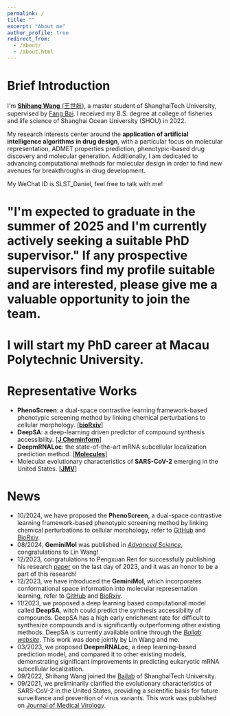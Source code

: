 ```yaml
---
permalink: /
title: ""
excerpt: "About me"
author_profile: true
redirect_from: 
  - /about/
  - /about.html
---
```


Brief Introduction
=====

I'm [**Shihang Wang** \(王世航\)](https://scholar.google.com/citations?user=LAhfJTEAAAAJ&hl=zh-CN), a master student of ShanghaiTech University, supervised by [Fang Bai](https://scholar.google.com.hk/citations?user=FZ3zkfcAAAAJ&hl=zh-CN). I received my B.S. degree at college of fisheries and life science of Shanghai Ocean University \(SHOU\) in 2022.
    
My research interests center around the **application of artificial intelligence algorithms in drug design**, with a particular focus on molecular representation, ADMET properties prediction, phenotypic-based drug discovery and molecular generation. Additionally, I am dedicated to advancing computational methods for molecular design in order to find new avenues for breakthroughs in drug development. 

My WeChat ID is SLST_Daniel, feel free to talk with me!

# **"I'm expected to graduate in the summer of 2025 and I'm currently actively seeking a suitable PhD supervisor."** If any prospective supervisors find my profile suitable and are interested, please give me a valuable opportunity to join the team.  
# I will start my PhD career at Macau Polytechnic University.

Representative Works
=====
* **PhenoScreen**: a dual-space contrastive learning framework-based phenotypic screening method by linking chemical perturbations to cellular morphology. \[[**bioRxiv**](https://www.biorxiv.org/content/10.1101/2024.10.23.619752v1)\]
* **DeepSA**: a deep-learning driven predictor of compound synthesis accessibility. \[[**J Cheminform**](https://jcheminf.biomedcentral.com/articles/10.1186/s13321-023-00771-3)\]
* **DeepmRNALoc**: the state-of-the-art mRNA subcellular localization prediction method. \[[**Molecules**](https://www.mdpi.com/1420-3049/28/5/2284)\]
* Molecular evolutionary characteristics of **SARS-CoV-2** emerging in the United States. \[[**JMV**](https://onlinelibrary.wiley.com/doi/10.1002/jmv.27331)\]

News
=====
*  10/2024, we have proposed the **PhenoScreen**, a dual-space contrastive learning framework-based phenotypic screening method by linking chemical perturbations to cellular morphology, refer to [GitHub](https://github.com/Shihang-Wang-58/PhenoScreen) and [BioRxiv](https://www.biorxiv.org/content/10.1101/2024.10.23.619752v1).
*  08/2024, **GeminiMol** was published in [*Advanced Science*](https://onlinelibrary.wiley.com/doi/10.1002/advs.202403998), congratulations to Lin Wang!
*  12/2023, congratulations to Pengxuan Ren for successfully publishing his research [paper](https://www.mdpi.com/1420-3049/29/1/225) on the last day of 2023, and it was an honor to be a part of this research!
*  12/2023, we have introduced the **GeminiMol**, which incorporates conformational space information into molecular representation learning, refer to [GitHub](https://github.com/Wang-Lin-boop/GeminiMol) and [BioRxiv](https://doi.org/10.1101/2023.12.14.571629).
*  11/2023, we proposed a deep learning based computational model called **DeepSA**, witch could predict the synthesis accessibility of compounds. DeepSA has a high early enrichment rate for difficult to synthesize compounds and is significantly outperforming other existing methods. DeepSA is currently available online through the [*Bailab website*](https://bailab.siais.shanghaitech.edu.cn/deepsa). This work was done jointly by Lin Wang and me.
*  03/2023, we proposed **DeepmRNALoc**, a deep learning-based prediction model, and compared it to other existing models, demonstrating significant improvements in predicting eukaryotic mRNA subcellular localization. 
*  09/2022, Shihang Wang joined the [Bailab](https://bailab.siais.shanghaitech.edu.cn/) of ShanghaiTech University.
*  09/2021, we preliminarily clarified the evolutionary characteristics of SARS-CoV-2 in the United States, providing a scientific basis for future surveillance and prevention of virus variants. This work was published on [Journal of Medical Virology](https://onlinelibrary.wiley.com/doi/10.1002/jmv.27331).

